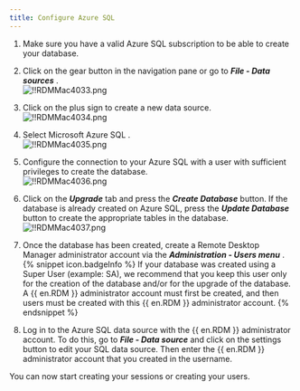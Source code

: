 ```yaml
---
title: Configure Azure SQL
---
```

1. Make sure you have a valid Azure SQL subscription to be able to create your database. 
1. Click on the gear button in the navigation pane or go to ***File - Data sources*** .  
![!!RDMMac4033.png](/img/en/rdm/mac/RdmMac4033.png) 
1. Click on the plus sign to create a new data source.  
![!!RDMMac4034.png](/img/en/rdm/mac/RdmMac4034.png) 
1. Select Microsoft Azure SQL .  
![!!RDMMac4035.png](/img/en/rdm/mac/RdmMac4035.png) 
1. Configure the connection to your Azure SQL with a user with sufficient privileges to create the database.  
![!!RDMMac4036.png](/img/en/rdm/mac/RdmMac4036.png) 
1. Click on the ***Upgrade*** tab and press the ***Create Database*** button. If the database is already created on Azure SQL, press the ***Update Database*** button to create the appropriate tables in the database.  
![!!RDMMac4037.png](/img/en/rdm/mac/RdmMac4037.png) 
1. Once the database has been created, create a Remote Desktop Manager administrator account via the ***Administration - Users menu*** .  
{% snippet icon.badgeInfo %} 
If your database was created using a Super User (example: SA), we recommend that you keep this user only for the creation of the database and/or for the upgrade of the database. A {{ en.RDM }} administrator account must first be created, and then users must be created with this {{ en.RDM }} administrator account. 
{% endsnippet %}
 

8. Log in to the Azure SQL data source with the {{ en.RDM }} administrator account. To do this, go to ***File - Data source*** and click on the settings button to edit your SQL data source. Then enter the {{ en.RDM }} administrator account that you created in the username.  

You can now start creating your sessions or creating your users. 

